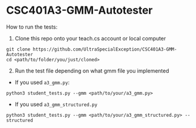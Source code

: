 # CSC401A3-GMM-Autotester

How to run the tests:

1. Clone this repo onto your teach.cs account or local computer
```
git clone https://github.com/UltraSpecialException/CSC401A3-GMM-Autotester
cd <path/to/folder/you/just/cloned>
```

2. Run the test file depending on what gmm file you implemented
  * If you used `a3_gmm.py`:
```
python3 student_tests.py --gmm <path/to/your/a3_gmm.py> 
```

  * If you used `a3_gmm_structured.py`
```
python3 student_tests.py --gmm <path/to/your/a3_gmm_structured.py> --structured
```
